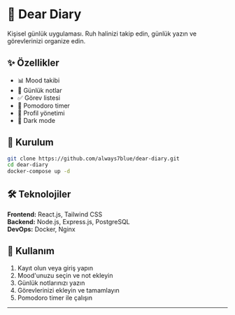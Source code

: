 # 📖 Dear Diary

Kişisel günlük uygulaması. Ruh halinizi takip edin, günlük yazın ve görevlerinizi organize edin.

## ✨ Özellikler

- 📊 Mood takibi
- 📝 Günlük notlar
- ✅ Görev listesi
- 🍅 Pomodoro timer
- 👤 Profil yönetimi
- 🌙 Dark mode

## 🚀 Kurulum

```bash
git clone https://github.com/always7blue/dear-diary.git
cd dear-diary
docker-compose up -d
```


## 🛠️ Teknolojiler

**Frontend:** React.js, Tailwind CSS  
**Backend:** Node.js, Express.js, PostgreSQL  
**DevOps:** Docker, Nginx

## 📱 Kullanım

1. Kayıt olun veya giriş yapın
2. Mood'unuzu seçin ve not ekleyin
3. Günlük notlarınızı yazın
4. Görevlerinizi ekleyin ve tamamlayın
5. Pomodoro timer ile çalışın

---

